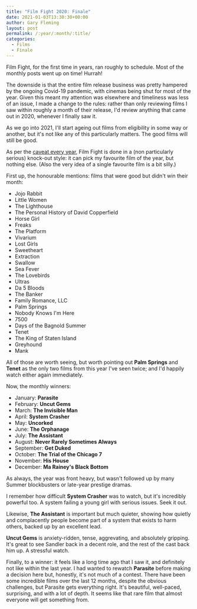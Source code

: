 ```yaml
---
title: "Film Fight 2020: Finale"
date: 2021-01-03T13:30:30+00:00
author: Gary Fleming
layout: post
permalink: /:year/:month/:title/
categories:
  - Films
  - Finale
---
```


Film Fight, for the first time in years, ran roughly to schedule. Most of the monthly posts went up on time! Hurrah!

The downside is that the entire film release business was pretty hampered by the ongoing Covid-19 pandemic, with cinemas being shut for most of the year. Given this meant my attention was elsewhere and timeliness was less of an issue, I made a change to the rules: rather than only reviewing films I saw within roughly a month of their release, I'd review anything that came out in 2020, whenever I finally saw it.

As we go into 2021, I'll start ageing out films from eligibility in some way or another, but it's not like any of this particularly matters. The good films will still be good.

As per the [caveat every year](https://solitude.vkps.co.uk/2020/01/film-fight-2019-finale/), Film Fight is done in a (non particularly serious) knock-out style: it can pick my favourite film of the year, but nothing else. (Also the very idea of a single favourite film is a bit silly.)

First up, the honourable mentions: films that were good but didn't win their month:

* Jojo Rabbit
* Little Women
* The Lighthouse
* The Personal History of David Copperfield
* Horse Girl
* Freaks
* The Platform
* Vivarium
* Lost Girls
* Sweetheart
* Extraction
* Swallow
* Sea Fever
* The Lovebirds
* Ultras
* Da 5 Bloods
* The Banker
* Family Romance, LLC
* Palm Springs
* Nobody Knows I'm Here
* 7500
* Days of the Bagnold Summer
* Tenet
* The King of Staten Island
* Greyhound
* Mank

All of those are worth seeing, but worth pointing out **Palm Springs** and **Tenet** as the only two films from this year I've seen twice; and I'd happily watch either again immediately.

Now, the monthly winners:

* January: **Parasite**
* February: **Uncut Gems**
* March: **The Invisible Man**
* April: **System Crasher**
* May: **Uncorked**
* June: **The Orphanage**
* July: **The Assistant**
* August: **Never Rarely Sometimes Always**
* September: **Get Duked**
* October: **The Trial of the Chicago 7**
* November: **His House**
* December: **Ma Rainey's Black Bottom**


As always, the year was front heavy, but wasn't followed up by many Summer blockbusters or late-year prestige dramas.

I remember how difficult **System Crasher** was to watch, but it's incredibly powerful too. A system failing a young girl with serious issues. Seek it out.

Likewise, **The Assistant** is important but much quieter, showing how quietly and complacently people become part of a system that exists to harm others, backed up by an excellent lead.

**Uncut Gems** is anxiety-ridden, tense, aggrevating, and absolutely gripping. It's great to see Sandler back in a decent role, and the rest of the cast back him up. A stressful watch.

Finally, to a winner: it feels like a long time ago that I saw it, and definitely not like within the last year. I had wanted to rewatch **Parasite** before making a decision here but, honestly, it's not much of a contest. There have been some incredible films over the last 12 months, despite the obvious challenges, but Parasite gets everything right. It's beautiful, well-paced, surprising, and with a lot of depth. It seems like that rare film that almost everyone will get something from.
